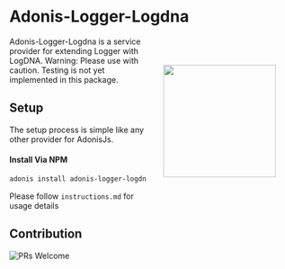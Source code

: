 # Adonis-Logger-Logdna

<img src="http://res.cloudinary.com/adonisjs/image/upload/q_100/v1497112678/adonis-purple_pzkmzt.svg" width="200px" align="right" hspace="30px" vspace="50px">

Adonis-Logger-Logdna is a service provider for extending Logger with LogDNA.
Warning: Please use with caution. Testing is not yet implemented in this package.

## <a name="setup"></a> Setup

The setup process is simple like any other provider for AdonisJs.

#### Install Via NPM

```bash
adonis install adonis-logger-logdna
```

Please follow `instructions.md` for usage details

## Contribution

![PRs Welcome](https://img.shields.io/badge/PRs-welcome-brightgreen.svg?style=flat-square)
